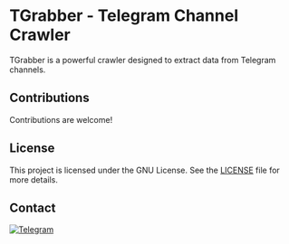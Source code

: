 # TGrabber - Telegram Channel Crawler

TGrabber is a powerful crawler designed to extract data from Telegram channels. 

## Contributions

Contributions are welcome! 

## License

This project is licensed under the GNU License. See the [LICENSE](LICENSE) file for more details.

## Contact

<a href="https://t.me/tgscan_dev">
<img src="https://img.shields.io/badge/Telegram-26A5E4.svg?style=for-the-badge&logo=Telegram&logoColor=white"
     alt="Telegram">
</a>
